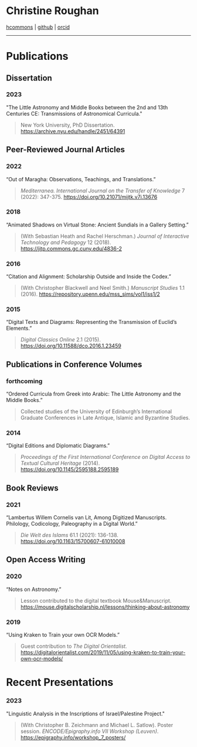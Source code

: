# Christine Roughan

[hcommons](https://hcommons.org/members/cmroughan/) | [github](https://github.com/cmroughan) | [orcid](https://orcid.org/0009-0004-5999-8749)

---

# Publications

## Dissertation

### 2023

"The Little Astronomy and Middle Books between the 2nd and 13th Centuries CE: Transmissions of Astronomical Curricula."

> New York University, PhD Dissertation. <https://archive.nyu.edu/handle/2451/64391>

## Peer-Reviewed Journal Articles

### 2022

“Out of Maragha: Observations, Teachings, and Translations.”

> *Mediterranea. International Journal on the Transfer of Knowledge* 7 (2022): 347-375. <https://doi.org/10.21071/mijtk.v7i.13676>

### 2018

“Animated Shadows on Virtual Stone: Ancient Sundials in a Gallery Setting.”

> (With Sebastian Heath and Rachel Herschman.) *Journal of Interactive Technology and Pedagogy* 12 (2018). <https://jitp.commons.gc.cuny.edu/4836-2>

### 2016

“Citation and Alignment: Scholarship Outside and Inside the Codex.”

> (With Christopher Blackwell and Neel Smith.) *Manuscript Studies* 1.1 (2016). <https://repository.upenn.edu/mss_sims/vol1/iss1/2>

### 2015

“Digital Texts and Diagrams: Representing the Transmission of Euclid’s Elements.”

> *Digital Classics Online* 2.1 (2015). <https://doi.org/10.11588/dco.2016.1.23459>
 
## Publications in Conference Volumes

### forthcoming

“Ordered Curricula from Greek into Arabic: The Little Astronomy and the Middle Books.”

> Collected studies of the University of Edinburgh’s International Graduate Conferences in Late Antique, Islamic and Byzantine Studies.

### 2014

“Digital Editions and Diplomatic Diagrams.”

> *Proceedings of the First International Conference on Digital Access to Textual Cultural Heritage* (2014). <https://doi.org/10.1145/2595188.2595189>
 
## Book Reviews

### 2021

“Lambertus Willem Cornelis van Lit, Among Digitized Manuscripts. Philology, Codicology, Paleography in a Digital World.”

> *Die Welt des Islams* 61.1 (2021): 136-138. <https://doi.org/10.1163/15700607-61010008>

## Open Access Writing

### 2020

“Notes on Astronomy.”

> Lesson contributed to the digital textbook Mouse&Manuscript. <https://mouse.digitalscholarship.nl/lessons/thinking-about-astronomy>

### 2019

“Using Kraken to Train your own OCR Models.”

> Guest contribution to *The Digital Orientalist.* <https://digitalorientalist.com/2019/11/05/using-kraken-to-train-your-own-ocr-models/>

# Recent Presentations

### 2023

"Linguistic Analysis in the Inscriptions of Israel/Palestine Project."

> (With Christopher B. Zeichmann and Michael L. Satlow). Poster session. *ENCODE/Epigraphy.info VII Workshop (Leuven)*. <https://epigraphy.info/workshop_7_posters/>
